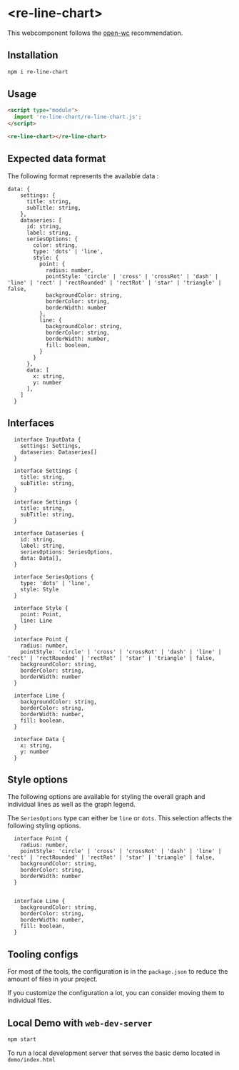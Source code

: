 # \<re-line-chart>

This webcomponent follows the [open-wc](https://github.com/open-wc/open-wc) recommendation.

## Installation

```bash
npm i re-line-chart
```

## Usage

```html
<script type="module">
  import 're-line-chart/re-line-chart.js';
</script>

<re-line-chart></re-line-chart>
```
## Expected data format

The following format represents the available data :
```
data: {
    settings: {
      title: string,
      subTitle: string,
    },
    dataseries: [
      id: string,
      label: string,
      seriesOptions: {
        color: string,
        type: 'dots' | 'line',
        style: {
          point: {
            radius: number,
            pointStyle: 'circle' | 'cross' | 'crossRot' | 'dash' | 'line' | 'rect' | 'rectRounded' | 'rectRot' | 'star' | 'triangle' | false,
            backgroundColor: string,
            borderColor: string,
            borderWidth: number
          },
          line: {
            backgroundColor: string,
            borderColor: string,
            borderWidth: number,
            fill: boolean,
          }
        }
      },
      data: [
        x: string,
        y: number
      ],
    ]
  }
```

## Interfaces

```
  interface InputData {
    settings: Settings,
    dataseries: Dataseries[]
  }
```
```
  interface Settings {
    title: string,
    subTitle: string,
  }
```
```
  interface Settings {
    title: string,
    subTitle: string,
  }
```
```
  interface Dataseries {
    id: string,
    label: string,
    seriesOptions: SeriesOptions,
    data: Data[],
  }
```
```
  interface SeriesOptions {
    type: 'dots' | 'line',
    style: Style
  }
```
```
  interface Style {
    point: Point,
    line: Line
  }
```
```
  interface Point {
    radius: number,
    pointStyle: 'circle' | 'cross' | 'crossRot' | 'dash' | 'line' | 'rect' | 'rectRounded' | 'rectRot' | 'star' | 'triangle' | false,
    backgroundColor: string,
    borderColor: string,
    borderWidth: number
  }
```
```
  interface Line {
    backgroundColor: string,
    borderColor: string,
    borderWidth: number,
    fill: boolean,
  }
```
```
  interface Data {
    x: string,
    y: number
  }
```
## Style options
The following options are available for styling the overall graph and individual lines as well as the graph legend.

The `SeriesOptions` type can either be `line` or `dots`. This selection affects the following styling options.
```
  interface Point {
    radius: number,
    pointStyle: 'circle' | 'cross' | 'crossRot' | 'dash' | 'line' | 'rect' | 'rectRounded' | 'rectRot' | 'star' | 'triangle' | false,
    backgroundColor: string,
    borderColor: string,
    borderWidth: number
  }


  interface Line {
    backgroundColor: string,
    borderColor: string,
    borderWidth: number,
    fill: boolean,
  }
```
## Tooling configs

For most of the tools, the configuration is in the `package.json` to reduce the amount of files in your project.

If you customize the configuration a lot, you can consider moving them to individual files.

## Local Demo with `web-dev-server`

```bash
npm start
```

To run a local development server that serves the basic demo located in `demo/index.html`
